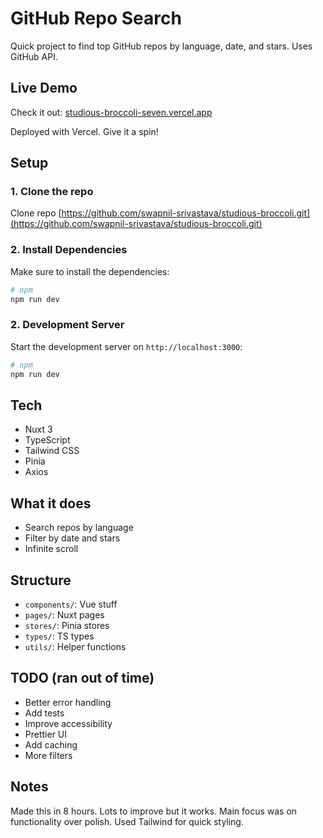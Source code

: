 # GitHub Repo Search

Quick project to find top GitHub repos by language, date, and stars. Uses GitHub API.

## Live Demo

Check it out: [studious-broccoli-seven.vercel.app](https://studious-broccoli-seven.vercel.app)

Deployed with Vercel. Give it a spin!

## Setup

### 1. Clone the repo

Clone repo [https://github.com/swapnil-srivastava/studious-broccoli.git](https://github.com/swapnil-srivastava/studious-broccoli.git)

### 2. Install Dependencies 

Make sure to install the dependencies:

```bash
# npm
npm run dev
```

### 2. Development Server

Start the development server on `http://localhost:3000`:

```bash
# npm
npm run dev
```

## Tech

- Nuxt 3
- TypeScript
- Tailwind CSS
- Pinia
- Axios

## What it does

- Search repos by language
- Filter by date and stars
- Infinite scroll

## Structure

- `components/`: Vue stuff
- `pages/`: Nuxt pages
- `stores/`: Pinia stores
- `types/`: TS types
- `utils/`: Helper functions

## TODO (ran out of time)

- Better error handling
- Add tests
- Improve accessibility
- Prettier UI
- Add caching
- More filters

## Notes

Made this in 8 hours. Lots to improve but it works. Main focus was on functionality over polish. Used Tailwind for quick styling.